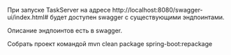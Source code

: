При запуске TaskServer на адресе http://localhost:8080/swagger-ui/index.html# будет доступен swagger с существующими эндпоинтами.

Описание эндпоинтов есть в swagger.

Собрать проект командой mvn clean package spring-boot:repackage
